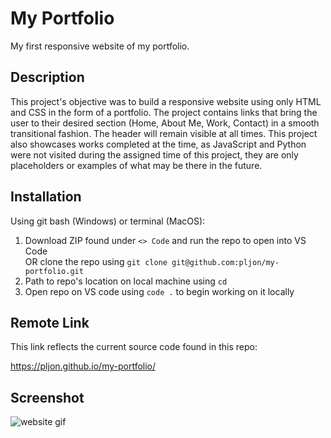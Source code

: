 # My Portfolio

My first responsive website of my portfolio.

## Description

This project's objective was to build a responsive website using only HTML and CSS in the form of a portfolio. The project contains links that bring the user to their desired section (Home, About Me, Work, Contact) in a smooth transitional fashion. The header will remain visible at all times. This project also showcases works completed at the time, as JavaScript and Python were not visited during the assigned time of this project, they are only placeholders or examples of what may be there in the future.

## Installation

Using git bash (Windows) or terminal (MacOS):

1. Download ZIP found under `<> Code` and run the repo to open into VS Code <br />
OR clone the repo using `git clone git@github.com:pljon/my-portfolio.git`
2. Path to repo's location on local machine using `cd`
3. Open repo on VS code using `code .` to begin working on it locally

## Remote Link

This link reflects the current source code found in this repo:

https://pljon.github.io/my-portfolio/

## Screenshot

![website gif](/assets/images/my-portfolio.gif)